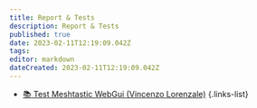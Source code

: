 ```yaml
---
title: Report & Tests
description: Report & Tests
published: true
date: 2023-02-11T12:19:09.042Z
tags: 
editor: markdown
dateCreated: 2023-02-11T12:19:09.042Z
---
```


- [:books: Test Meshtastic WebGui (Vincenzo Lorenzale)](/report_tests/vincenzo-lorenzale_testmeshtasticwebgui.pdf)
{.links-list}